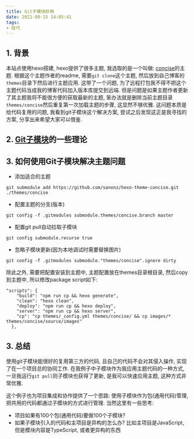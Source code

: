 ```yaml
---
title: Git子模块妙用
date: 2021-09-15 14:05:41
tags:
- 技巧
---
```


## 1. 背景

本站点使用hexo搭建, hexo提供了很多主题, 我选取的是一个叫做: [concise](https://github.com/sanonz/hexo-theme-concise)的主题. 根据这个主题作者的readme, 需要`git clone`这个主题, 然后放到自己博客的`themes`目录下然后进行主题应用. 这带了一个问题, 为了远程打包我不得不把这个主题代码当成我的博客代码加入版本库提交到远端. 但是问题是如果主题作者更新了其主题我将不能很方便的获取最新的主题, 笨办法就是删除当前主题目录`themes/concise`然后重复第一次加载主题的步骤, 这显然不够优雅. 这问题本质是给代码复用的问题, 我看到git子模块这个解决方案, 尝试之后发现这正是我寻找的方案, 分享出来希望大家可以借鉴.

## 2. [Git子模块](https://git-scm.com/book/zh/v2/Git-%E5%B7%A5%E5%85%B7-%E5%AD%90%E6%A8%A1%E5%9D%97)的一些理论

## 3. 如何使用Git子模块解决主题问题

- 添加适合的主题
```
git submodule add https://github.com/sanonz/hexo-theme-concise.git ./themes/concise
```

- 配置主题的分支(版本)
```
git config -f .gitmodules submodule.themes/concise.branch master
```

- 配置git pull自动拉取子模块
```
git config submodule.recurse true
```

- 忽略子模块更新(因为本地调试时需要替换图片)
```
git config -f .gitmodules submodule."themes/concise".ignore dirty 
```

除此之外, 需要把配置安装到主题中, 主题配置放在themes目录根目录, 然后copy到主题中, 所以修改package script如下:
```
"scripts": {
    "build": "npm run cp && hexo generate",
    "clean": "hexo clean",
    "deploy": "npm run cp && hexo deploy",
    "server": "npm run cp && hexo server",
    "cp": "cp themes/_config.yml themes/concise/ && cp images/* themes/concise/source/images"
  },
```

## 3. 总结

使用git子模块能很好的复用第三方的代码, 且自己的代码不会对其侵入操作, 实现了在一个项目总的协同工作. 在我例子中子模块作为我应用主题代码的一种方式, 一旦我运行`git pull`则子模块也获得了更新, 是我可以快速应用主题, 这种方式非常优雅.

这个例子也为项目集成和协作提供了一个思路: 使用子模块作为包(通用代码)管理, 把共用的代码都通过子模块的方式进行管理. 当然这里有一些思考:
- 项目如果有100个包(通用代码)要做100个子模块?
- 如果子模块引入的代码和主项目是异构的怎么办? 比如主项目是JavaScript, 但是模块内容是TypeScript, 或者更异构的东西